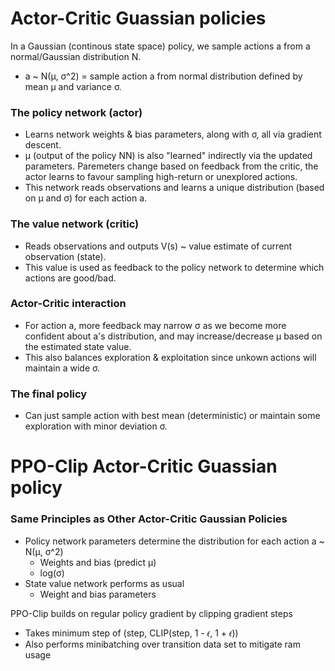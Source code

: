 # Actor-Critic Guassian policies

In a Gaussian (continous state space) policy, we sample actions a from a normal/Gaussian distribution N.
- a ~ N(μ, σ^2) = sample action a from normal distribution defined by mean μ and variance σ.

### The policy network (actor)
- Learns network weights & bias parameters, along with σ, all via gradient descent.
- μ (output of the policy NN) is also "learned" indirectly via the updated parameters. Paremeters change based on feedback from the critic, the actor learns to favour sampling high-return or unexplored actions.
- This network reads observations and learns a unique distribution (based on μ and σ) for each action a.

### The value network (critic)
- Reads observations and outputs V(s) ~ value estimate of current observation (state). 
- This value is used as feedback to the policy network to determine which actions are good/bad.

### Actor-Critic interaction
- For action a, more feedback may narrow σ as we become more confident about a's distribution, and may increase/decrease μ based on the estimated state value.
- This also balances exploration & exploitation since unkown actions will maintain a wide σ.

### The final policy
- Can just sample action with best mean (deterministic) or maintain some exploration with minor deviation σ.


# PPO-Clip Actor-Critic Guassian policy

### Same Principles as Other Actor-Critic Gaussian Policies
- Policy network parameters determine the distribution for each action a ~ N(μ, σ^2)
  - Weights and bias (predict μ)
  - log(σ)
- State value network performs as usual
  - Weight and bias parameters

PPO-Clip builds on regular policy gradient by clipping gradient steps
- Takes minimum step of (step, CLIP(step, 1 - 𝜖, 1 + 𝜖))
- Also performs minibatching over transition data set to mitigate ram usage